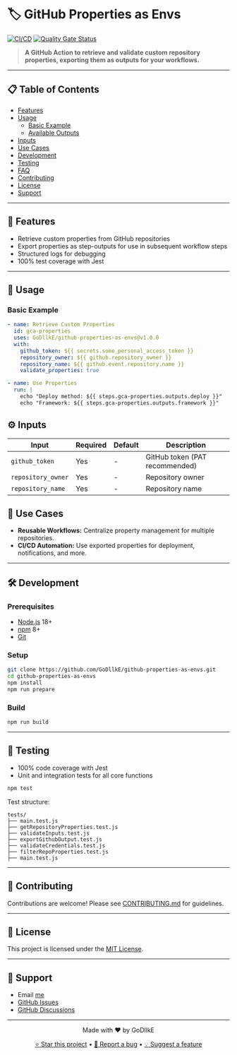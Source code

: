 # 🏷️ GitHub Properties as Envs

[![CI/CD](https://github.com/GoDllkE/github-properties-as-envs/actions/workflows/cicd-workflow.yml/badge.svg?branch=main)](https://github.com/GoDllkE/github-properties-as-envs/actions/workflows/cicd-workflow.yml)
[![Quality Gate Status](https://sonarcloud.io/api/project_badges/measure?project=GoDllkE_github-properties-as-envs&metric=alert_status)](https://sonarcloud.io/summary/new_code?id=GoDllkE_github-properties-as-envs)

> **A GitHub Action to retrieve and validate custom repository properties, exporting them as outputs for your workflows.**

---

## 📋 Table of Contents

- [Features](#features)
- [Usage](#usage)
  - [Basic Example](#basic-example)
  - [Available Outputs](#available-outputs)
- [Inputs](#inputs)
- [Use Cases](#use-cases)
- [Development](#development)
- [Testing](#testing)
- [FAQ](#faq)
- [Contributing](#contributing)
- [License](#license)
- [Support](#support)

---

## 🚀 Features

- Retrieve custom properties from GitHub repositories
- Export properties as step-outputs for use in subsequent workflow steps
- Structured logs for debugging
- 100% test coverage with Jest

---

## 🔧 Usage

### Basic Example

```yaml
- name: Retrieve Custom Properties
  id: gca-properties
  uses: GoDllkE/github-properties-as-envs@v1.0.0
  with:
    github_token: ${{ secrets.some_personal_access_token }}
    repository_owner: ${{ github.repository_owner }}
    repository_name: ${{ github.event.repository.name }}
    validate_properties: true

- name: Use Properties
  run: |
    echo "Deploy method: ${{ steps.gca-properties.outputs.deploy }}"
    echo "Framework: ${{ steps.gca-properties.outputs.framework }}"
```

## ⚙️ Inputs

| Input                | Required | Default | Description                                  |
|----------------------|----------|---------|----------------------------------------------|
| `github_token`       | Yes      | -       | GitHub token (PAT recommended)               |
| `repository_owner`   | Yes      | -       | Repository owner                             |
| `repository_name`    | Yes      | -       | Repository name                              |


## 🎯 Use Cases

- **Reusable Workflows:** Centralize property management for multiple repositories.
- **CI/CD Automation:** Use exported properties for deployment, notifications, and more.

---

## 🛠️ Development

### Prerequisites

- [Node.js](https://nodejs.org/) 18+
- [npm](https://npmjs.com/) 8+
- [Git](https://git-scm.com/)

### Setup

```bash
git clone https://github.com/GoDllkE/github-properties-as-envs.git
cd github-properties-as-envs
npm install
npm run prepare
```

### Build

```bash
npm run build
```

---

## 🧪 Testing

- 100% code coverage with Jest
- Unit and integration tests for all core functions

```bash
npm test
```

Test structure:

```
tests/
├── main.test.js
├── getRepositoryProperties.test.js
├── validateInputs.test.js
├── exportGithubOutput.test.js
├── validateCredentials.test.js
├── filterRepoProperties.test.js
├── main.test.js
```

---

## 🤝 Contributing

Contributions are welcome! Please see [CONTRIBUTING.md](.github/CONTRIBUTING.MD) for guidelines.

---

## 📄 License

This project is licensed under the [MIT License](LICENSE).

---

## 👥 Support

- Email [me](mailto:gustavot53@gmail.com)
- [GitHub Issues](https://github.com/GoDllkE/github-properties-as-envs/issues)
- [GitHub Discussions](https://github.com/GoDllkE/github-properties-as_envs/discussions)

---

<div align="center">

Made with ❤️ by GoDllkE

[⭐ Star this project](https://github.com/GoDllkE/github-properties-as_envs) • [📝 Report a bug](https://github.com/GoDllkE/github-properties-as_envs/issues) • [💡 Suggest a feature](https://github.com/GoDllkE/github-properties-as_envs/discussions)

</div>
